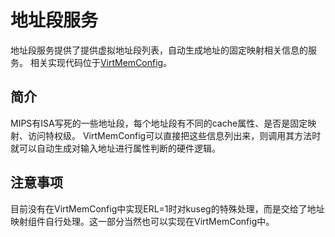# 地址段服务

地址段服务提供了提供虚拟地址段列表，自动生成地址的固定映射相关信息的服务。
相关实现代码位于[VirtMemConfig](/ZenCove/src/zencove/ZencoveConfig.scala)。

## 简介

MIPS有ISA写死的一些地址段，每个地址段有不同的cache属性、是否是固定映射、访问特权级。
VirtMemConfig可以直接把这些信息列出来，则调用其方法时就可以自动生成对输入地址进行属性判断的硬件逻辑。

## 注意事项

目前没有在VirtMemConfig中实现ERL=1时对kuseg的特殊处理，而是交给了地址映射组件自行处理。这一部分当然也可以实现在VirtMemConfig中。
